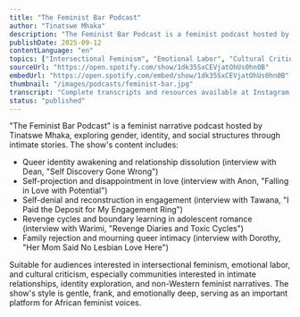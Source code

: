 ```yaml
---
title: "The Feminist Bar Podcast"
author: "Tinatswe Mhaka"
description: "The Feminist Bar Podcast is a feminist podcast hosted by Zimbabwean writer and activist Tinatswe Mhaka, focusing on the intersectional experiences of gender, emotion, and identity. Centered around the 'Love Series,' the show invites women and queer individuals from different backgrounds to share stories of self-discovery, trauma, desire, and resistance within intimate relationships. With an intimate, frank style full of emotional tension, emphasizing authenticity and emotional politics. Spotify rating of 4.6 (41 reviews), with unique influence in African feminist podcast circles."
publishDate: 2025-09-12
contentLanguage: "en"
topics: ["Intersectional Feminism", "Emotional Labor", "Cultural Critique"]
sourceUrl: "https://open.spotify.com/show/1dk35SxCEVjatOhUs0hn0B"
embedUrl: "https://open.spotify.com/embed/show/1dk35SxCEVjatOhUs0hn0B"
thumbnail: "/images/podcasts/feminist-bar.jpg"
transcript: "Complete transcripts and resources available at Instagram @thefeministbarpodcast or Patreon page"
status: "published"
---
```


"The Feminist Bar Podcast" is a feminist narrative podcast hosted by Tinatswe Mhaka, exploring gender, identity, and social structures through intimate stories. The show's content includes:

- Queer identity awakening and relationship dissolution (interview with Dean, "Self Discovery Gone Wrong")
- Self-projection and disappointment in love (interview with Anon, "Falling in Love with Potential")
- Self-denial and reconstruction in engagement (interview with Tawana, "I Paid the Deposit for My Engagement Ring")
- Revenge cycles and boundary learning in adolescent romance (interview with Warimi, "Revenge Diaries and Toxic Cycles")
- Family rejection and mourning queer intimacy (interview with Dorothy, "Her Mom Said No Lesbian Love Here")

Suitable for audiences interested in intersectional feminism, emotional labor, and cultural criticism, especially communities interested in intimate relationships, identity exploration, and non-Western feminist narratives. The show's style is gentle, frank, and emotionally deep, serving as an important platform for African feminist voices.